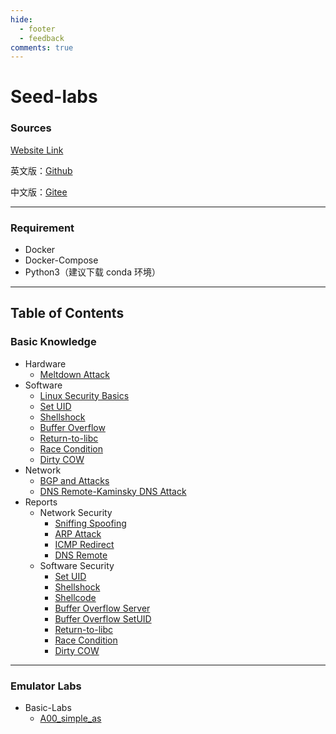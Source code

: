 ```yaml
---
hide:
  - footer
  - feedback
comments: true
---
```

# Seed-labs

### Sources

[Website Link](https://seedsecuritylabs.org)

英文版：[Github](https://github.com/seed-labs/seed-labs)

中文版：[Gitee](https://gitee.com/seedlab/seedlabs-chinese)
***
### Requirement

- Docker
- Docker-Compose
- Python3（建议下载 conda 环境）
***
## Table of Contents

### Basic Knowledge

- Hardware
	- [Meltdown Attack](Knowledge/Hardware/Meltdown%20Attack/)
- Software
	- [Linux Security Basics](Knowledge/Software/Basic/)
	- [Set UID](Knowledge/Software/Set%20UID/)
	- [Shellshock](Knowledge/Software/Shellshock/)
	- [Buffer Overflow](Knowledge/Software/Buffer%20Overflow/)
	- [Return-to-libc](Knowledge/Software/Return-to-Libc/)
	- [Race Condition](Knowledge/Software/Race%20Condition/)
	- [Dirty COW](Knowledge/Software/Dirty%20COW/)
- Network
	- [BGP and Attacks](Knowledge/Network/BGP%20Basic/)
	- [DNS Remote-Kaminsky DNS Attack](Knowledge/Network/Kaminsky/)
- Reports
	- Network Security
		- [Sniffing Spoofing](Knowledge/Reports/Sniffing%20Spoofing/)
		- [ARP Attack](Knowledge/Reports/ARP%20Attack/)
		- [ICMP Redirect](Knowledge/Reports/ICMP%20Redirect)
		- [DNS Remote](Knowledge/Reports/DNS%20Remote/)
	- Software Security
		- [Set UID](Knowledge/Reports/Set%20UID/)
		- [Shellshock](Knowledge/Reports/Shellshock/)
		- [Shellcode](Knowledge/Reports/Shellcode/)
		- [Buffer Overflow Server](Knowledge/Reports/Buffer%20Overflow%20Server/)
		- [Buffer Overflow SetUID](Knowledge/Reports/Buffer%20Overflow%20SetUID/)
		- [Return-to-libc](Knowledge/Reports/Return-to-Libc/)
		- [Race Condition](Knowledge/Reports/Race%20Condition/)
		- [Dirty COW](Knowledge/Reports/Dirty%20COW/)
***
### Emulator Labs

- Basic-Labs
	- [A00_simple_as](Basic-Labs/A00_simple_as/)
